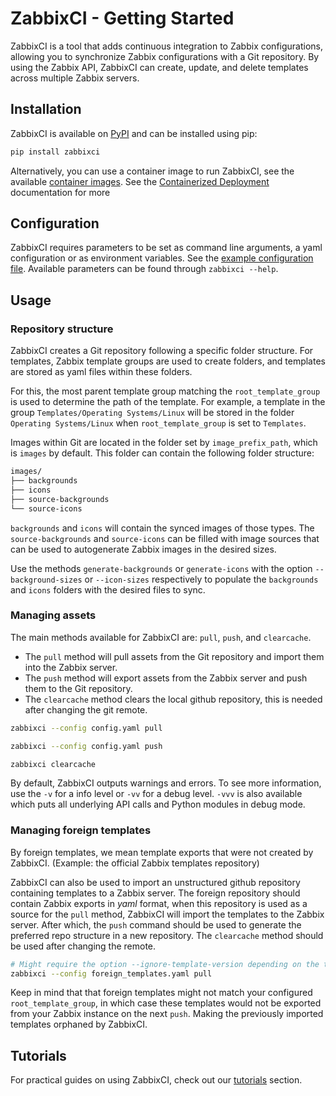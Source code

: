 # ZabbixCI - Getting Started

ZabbixCI is a tool that adds continuous integration to Zabbix configurations,
allowing you to synchronize Zabbix configurations with a Git repository. By
using the Zabbix API, ZabbixCI can create, update, and delete templates across
multiple Zabbix servers.

## Installation

ZabbixCI is available on [PyPI](https://pypi.org/project/zabbixci/) and can be
installed using pip:

```bash
pip install zabbixci
```

Alternatively, you can use a container image to run ZabbixCI, see the available
[container images](https://github.com/retigra/ZabbixCI/pkgs/container/zabbixci).
See the [Containerized Deployment](Containerized.md) documentation for more

## Configuration

ZabbixCI requires parameters to be set as command line arguments, a yaml
configuration or as environment variables. See the
[example configuration file](config.yaml). Available parameters can be
found through `zabbixci --help`.

## Usage

### Repository structure

ZabbixCI creates a Git repository following a specific folder structure. 
For templates, Zabbix template groups are used to create folders, and templates are stored 
as yaml files within these folders. 

For this, the most parent template group matching the `root_template_group` is used 
to determine the path of the template. 
For example, a template in the group `Templates/Operating Systems/Linux` will be
stored in the folder `Operating Systems/Linux` when `root_template_group` is set
to `Templates`.

Images within Git are located in the folder set by `image_prefix_path`, which is `images` by default.
This folder can contain the following folder structure:

```bash
images/
├── backgrounds
├── icons
├── source-backgrounds
└── source-icons
```

`backgrounds` and `icons` will contain the synced images of those types.
The `source-backgrounds` and `source-icons` can be filled with image sources that 
can be used to autogenerate Zabbix images in the desired sizes. 

Use the methods `generate-backgrounds` or `generate-icons` with the option 
`--background-sizes` or `--icon-sizes` respectively to populate the 
`backgrounds` and `icons` folders with the desired files to sync. 

### Managing assets

The main methods available for ZabbixCI are: `pull`, `push`, and
`clearcache`.

- The `pull` method will pull assets from the Git repository and import them
  into the Zabbix server.
- The `push` method will export assets from the Zabbix server and push them
  to the Git repository.
- The `clearcache` method clears the local github repository, this is needed after
  changing the git remote.

```bash
zabbixci --config config.yaml pull

zabbixci --config config.yaml push

zabbixci clearcache
```

By default, ZabbixCI outputs warnings and errors. To see more information, use
the `-v` for a info level or `-vv` for a debug level. `-vvv` is also available
which puts all underlying API calls and Python modules in debug mode.

### Managing foreign templates

By foreign templates, we mean template exports that were not created by
ZabbixCI. (Example: the official Zabbix templates repository)

ZabbixCI can also be used to import an unstructured github repository containing
templates to a Zabbix server. The foreign repository should contain Zabbix
exports in _yaml_ format, when this repository is used as a source for the `pull`
method, ZabbixCI will import the templates to the Zabbix server. After which,
the `push` command should be used to generate the preferred repo structure in a
new repository. The `clearcache` method should be used after changing the
remote.

```bash
# Might require the option --ignore-template-version depending on the template and Zabbix version
zabbixci --config foreign_templates.yaml pull
```

Keep in mind that that foreign templates might not match your configured
`root_template_group`, in which case these templates would not be exported from
your Zabbix instance on the next `push`. Making the previously imported
templates orphaned by ZabbixCI.

## Tutorials

For practical guides on using ZabbixCI, check out our [tutorials](https://github.com/retigra/ZabbixCI/tree/main/docs/tutorials) section.
